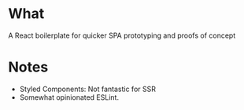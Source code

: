 # What

A React boilerplate for quicker SPA prototyping and proofs of concept

# Notes

- Styled Components: Not fantastic for SSR
- Somewhat opinionated ESLint.
